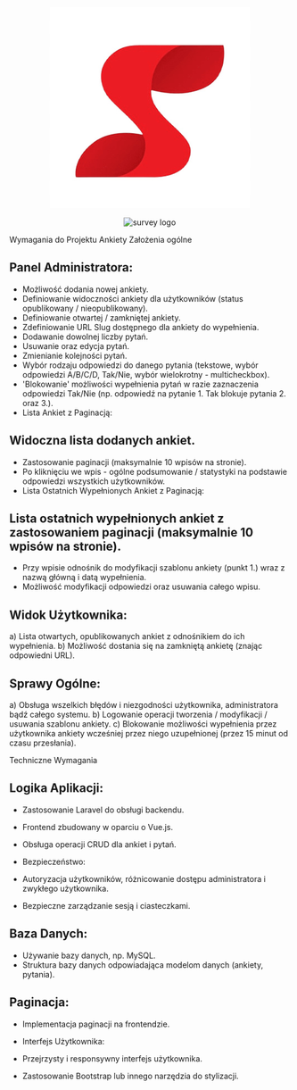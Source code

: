 <p align="center"><img src="logo3.png" alt="survey logo" /></p>

<p align="center"><img src="video.gif" alt="survey logo" /></p>

Wymagania do Projektu Ankiety
Założenia ogólne
## Panel Administratora:

- Możliwość dodania nowej ankiety.
- Definiowanie widoczności ankiety dla użytkowników (status opublikowany / nieopublikowany).
- Definiowanie otwartej / zamkniętej ankiety.
- Zdefiniowanie URL Slug dostępnego dla ankiety do wypełnienia.
- Dodawanie dowolnej liczby pytań.
- Usuwanie oraz edycja pytań.
- Zmienianie kolejności pytań.
- Wybór rodzaju odpowiedzi do danego pytania (tekstowe, wybór odpowiedzi A/B/C/D, Tak/Nie, wybór wielokrotny - multicheckbox).
- 'Blokowanie' możliwości wypełnienia pytań w razie zaznaczenia odpowiedzi Tak/Nie (np. odpowiedź na pytanie 1. Tak blokuje pytania 2. oraz 3.).
- Lista Ankiet z Paginacją:

## Widoczna lista dodanych ankiet.
- Zastosowanie paginacji (maksymalnie 10 wpisów na stronie).
- Po kliknięciu we wpis - ogólne podsumowanie / statystyki na podstawie odpowiedzi wszystkich użytkowników.
- Lista Ostatnich Wypełnionych Ankiet z Paginacją:

## Lista ostatnich wypełnionych ankiet z zastosowaniem paginacji (maksymalnie 10 wpisów na stronie).
- Przy wpisie odnośnik do modyfikacji szablonu ankiety (punkt 1.) wraz z nazwą główną i datą wypełnienia.
- Możliwość modyfikacji odpowiedzi oraz usuwania całego wpisu.
## Widok Użytkownika:
a) Lista otwartych, opublikowanych ankiet z odnośnikiem do ich wypełnienia.
b) Możliwość dostania się na zamkniętą ankietę (znając odpowiedni URL).

## Sprawy Ogólne:
a) Obsługa wszelkich błędów i niezgodności użytkownika, administratora bądź całego systemu.
b) Logowanie operacji tworzenia / modyfikacji / usuwania szablonu ankiety.
c) Blokowanie możliwości wypełnienia przez użytkownika ankiety wcześniej przez niego uzupełnionej (przez 15 minut od czasu przesłania).

Techniczne Wymagania
## Logika Aplikacji:

- Zastosowanie Laravel do obsługi backendu.
- Frontend zbudowany w oparciu o Vue.js.
- Obsługa operacji CRUD dla ankiet i pytań.
- Bezpieczeństwo:

- Autoryzacja użytkowników, różnicowanie dostępu administratora i zwykłego użytkownika.
- Bezpieczne zarządzanie sesją i ciasteczkami.

## Baza Danych:

- Używanie bazy danych, np. MySQL.
- Struktura bazy danych odpowiadająca modelom danych (ankiety, pytania).
## Paginacja:

- Implementacja paginacji na frontendzie.
- Interfejs Użytkownika:

- Przejrzysty i responsywny interfejs użytkownika.
- Zastosowanie Bootstrap lub innego narzędzia do stylizacji.
